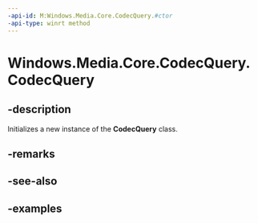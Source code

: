 ```yaml
---
-api-id: M:Windows.Media.Core.CodecQuery.#ctor
-api-type: winrt method
---
```


<!-- Method syntax.
public CodecQuery.CodecQuery()
-->

# Windows.Media.Core.CodecQuery.CodecQuery


## -description

Initializes a new instance of the **CodecQuery** class.

## -remarks

## -see-also

## -examples

